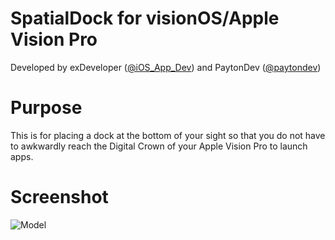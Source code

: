# SpatialDock for visionOS/Apple Vision Pro
Developed by exDeveloper ([@iOS_App_Dev](https://twitter.com/iOS_App_Dev)) and PaytonDev ([@paytondev](https://twitter.com/paytondev))

# Purpose
This is for placing a dock at the bottom of your sight so that you do not have to awkwardly reach the Digital Crown of your Apple Vision Pro to launch apps.

# Screenshot
![Model](https://raw.githubusercontent.com/kjwamlex/SpatialDock/main/simulator_screenshot_E092138F-E2EF-4EC7-9968-09DFE76D9440.png)
